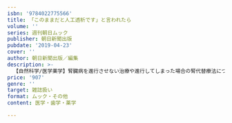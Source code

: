 ```yaml
---
isbn: '9784022775566'
title: 「このままだと人工透析です」と言われたら
volume: ''
series: 週刊朝日ムック
publisher: 朝日新聞出版
pubdate: '2019-04-23'
cover: ''
author: 朝日新聞出版／編集
description: >-
  【自然科学/医学薬学】腎臓病を進行させない治療や進行してしまった場合の腎代替療法について、専門医が解説する一冊。最新遠隔診療、腎臓病にいい食事などを特集し、人工透析のいい病院リスト約500も掲載。日本透析医学会理事長の中元秀友医師が監修。
price: '907'
genre: ''
target: 雑誌扱い
format: ムック・その他
content: 医学・歯学・薬学

---
```

